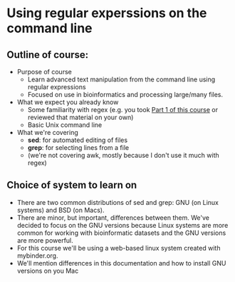 # Using regular experssions on the command line

## Outline of course:

- Purpose of course
  - Learn advanced text manipulation from the command line using regular expressions
  - Focused on use in bioinformatics and processing large/many files. 
- What we expect you already know
  - Some familiarity with regex (e.g. you took [Part 1 of this course](https://github.com/SmithsonianWorkshops/HydraResources/blob/master/Regular_Expressions.md) or reviewed that material on your own)
  - Basic Unix command line
- What we're covering
  - **sed**: for automated editing of files
  - **grep**: for selecting lines from a file
  - (we're not covering awk, mostly because I don't use it much with regex)
  
  
## Choice of system to learn on

  - There are two common distributions of sed and grep: GNU (on Linux systems) and BSD (on Macs).
  - There are minor, but important, differences between them. We've decided to focus on the GNU versions because Linux systems are more common for working with bioinformatic datasets and the GNU versions are more powerful.
  - For this course we'll be using a web-based linux system created with mybinder.org.
  - We'll mention differences in this documentation and how to install GNU versions on you Mac
